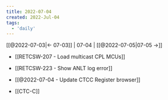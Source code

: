 ```yaml
---
title: 2022-07-04
created: 2022-Jul-04
tags:
  - 'daily'
---
```


[[@2022-07-03|<- 07-03]] | 07-04 | [[@2022-07-05|07-05 ->]]


- [[RETCSW-207 - Load multicast CPL MCUs]]
- [[RETCSW-223 - Show ANLT log error]]
- [[@2022-07-04 - Update CTCC Register browser]]

- [[CTC-C]]